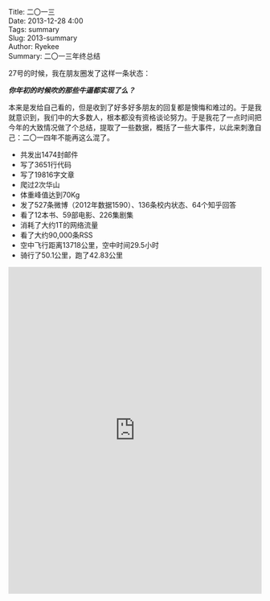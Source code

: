 Title: 二〇一三   
Date: 2013-12-28 4:00   
Tags: summary   
Slug: 2013-summary      
Author: Ryekee   
Summary: 二〇一三年终总结  

27号的时候，我在朋友圈发了这样一条状态：    
    
<em>**你年初的时候吹的那些牛逼都实现了么？**</em>  

本来是发给自己看的，但是收到了好多好多朋友的回复都是懊悔和难过的。于是我就意识到，我们中的大多数人，根本都没有资格谈论努力。于是我花了一点时间把今年的大致情况做了个总结，提取了一些数据，概括了一些大事件，以此来刺激自己：二〇一四年不能再这么混了。

   * 共发出1474封邮件
   * 写了3651行代码
   * 写了19816字文章
   * 爬过2次华山
   * 体重峰值达到70Kg
   * 发了527条微博（2012年数据1590）、136条校内状态、64个知乎回答
   * 看了12本书、59部电影、226集剧集
   * 消耗了大约1T的网络流量
   * 看了大约90,000条RSS
   * 空中飞行距离13718公里，空中时间29.5小时
   * 骑行了50.1公里，跑了42.83公里

<iframe src='http://cdn.knightlab.com/libs/timeline/latest/embed/index.html?source=0ArTxIo2qqZnudE1yX2FyQ3VwZi1SQndXQzhXcmJUTXc&font=SansitaOne-Kameron&maptype=TERRAIN&lang=zh-ch&hash_bookmark=true&debug=true&height=650' width='100%' height='650' frameborder='0'></iframe>